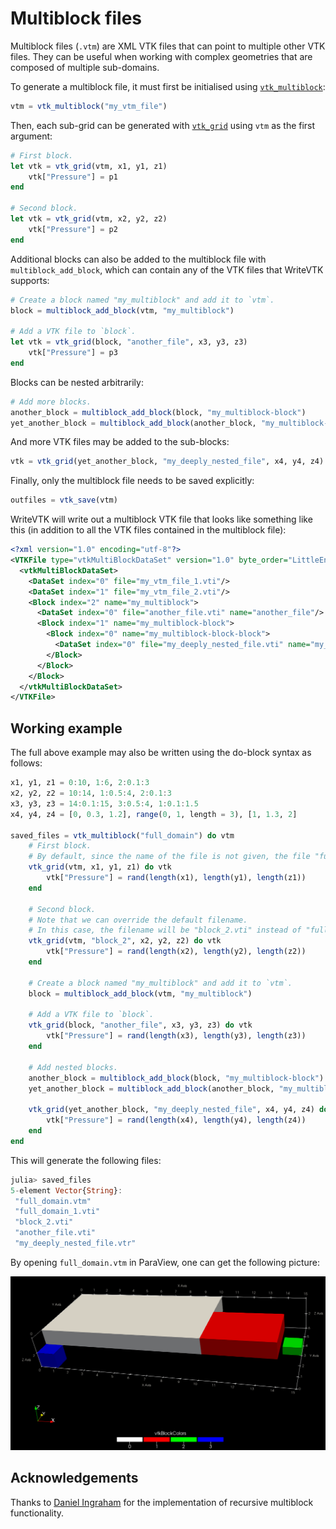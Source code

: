 # Multiblock files

Multiblock files (`.vtm`) are XML VTK files that can point to multiple other VTK
files.
They can be useful when working with complex geometries that are composed of
multiple sub-domains.

To generate a multiblock file, it must first be initialised using [`vtk_multiblock`](@ref):

``` julia
vtm = vtk_multiblock("my_vtm_file")
```

Then, each sub-grid can be generated with [`vtk_grid`](@ref) using `vtm`
as the first argument:

``` julia
# First block.
let vtk = vtk_grid(vtm, x1, y1, z1)
    vtk["Pressure"] = p1
end

# Second block.
let vtk = vtk_grid(vtm, x2, y2, z2)
    vtk["Pressure"] = p2
end
```

Additional blocks can also be added to the multiblock file with
`multiblock_add_block`, which can contain any of the VTK files that WriteVTK
supports:

```julia
# Create a block named "my_multiblock" and add it to `vtm`.
block = multiblock_add_block(vtm, "my_multiblock")

# Add a VTK file to `block`.
let vtk = vtk_grid(block, "another_file", x3, y3, z3)
    vtk["Pressure"] = p3
end
```

Blocks can be nested arbitrarily:

```julia
# Add more blocks.
another_block = multiblock_add_block(block, "my_multiblock-block")
yet_another_block = multiblock_add_block(another_block, "my_multiblock-block-block")
```

And more VTK files may be added to the sub-blocks:

```julia
vtk = vtk_grid(yet_another_block, "my_deeply_nested_file", x4, y4, z4)
```

Finally, only the multiblock file needs to be saved explicitly:

``` julia
outfiles = vtk_save(vtm)
```

WriteVTK will write out a multiblock VTK file that looks like something like this (in addition to all the VTK files contained in the multiblock file):

```xml
<?xml version="1.0" encoding="utf-8"?>
<VTKFile type="vtkMultiBlockDataSet" version="1.0" byte_order="LittleEndian">
  <vtkMultiBlockDataSet>
    <DataSet index="0" file="my_vtm_file_1.vti"/>
    <DataSet index="1" file="my_vtm_file_2.vti"/>
    <Block index="2" name="my_multiblock">
      <DataSet index="0" file="another_file.vti" name="another_file"/>
      <Block index="1" name="my_multiblock-block">
        <Block index="0" name="my_multiblock-block-block">
          <DataSet index="0" file="my_deeply_nested_file.vti" name="my_deeply_nested_file"/>
        </Block>
      </Block>
    </Block>
  </vtkMultiBlockDataSet>
</VTKFile>
```

## Working example

The full above example may also be written using the do-block syntax as follows:

```julia
x1, y1, z1 = 0:10, 1:6, 2:0.1:3
x2, y2, z2 = 10:14, 1:0.5:4, 2:0.1:3
x3, y3, z3 = 14:0.1:15, 3:0.5:4, 1:0.1:1.5
x4, y4, z4 = [0, 0.3, 1.2], range(0, 1, length = 3), [1, 1.3, 2]

saved_files = vtk_multiblock("full_domain") do vtm
    # First block.
    # By default, since the name of the file is not given, the file "full_domain_1.vti" will be saved.
    vtk_grid(vtm, x1, y1, z1) do vtk
        vtk["Pressure"] = rand(length(x1), length(y1), length(z1))
    end

    # Second block.
    # Note that we can override the default filename.
    # In this case, the filename will be "block_2.vti" instead of "full_domain_2.vti".
    vtk_grid(vtm, "block_2", x2, y2, z2) do vtk
        vtk["Pressure"] = rand(length(x2), length(y2), length(z2))
    end

    # Create a block named "my_multiblock" and add it to `vtm`.
    block = multiblock_add_block(vtm, "my_multiblock")

    # Add a VTK file to `block`.
    vtk_grid(block, "another_file", x3, y3, z3) do vtk
        vtk["Pressure"] = rand(length(x3), length(y3), length(z3))
    end

    # Add nested blocks.
    another_block = multiblock_add_block(block, "my_multiblock-block")
    yet_another_block = multiblock_add_block(another_block, "my_multiblock-block-block")

    vtk_grid(yet_another_block, "my_deeply_nested_file", x4, y4, z4) do vtk
        vtk["Pressure"] = rand(length(x4), length(y4), length(z4))
    end
end
```

This will generate the following files:
```julia
julia> saved_files
5-element Vector{String}:
 "full_domain.vtm"
 "full_domain_1.vti"
 "block_2.vti"
 "another_file.vti"
 "my_deeply_nested_file.vtr"
```

By opening `full_domain.vtm` in ParaView, one can get the following picture:

![Visualisation of multiblock file](multiblock.png)

## Acknowledgements

Thanks to [Daniel Ingraham](https://github.com/dingraha) for the implementation
of recursive multiblock functionality.
